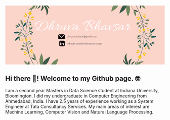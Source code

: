
![Cover pic](/images/cover.png)

## Hi there 👋! Welcome to my Github page. :nerd_face:

I am a second year Masters in Data Science student at Indiana University, Bloomington. I did my undergraduate in Computer Engineering from Ahmedabad, India.
I have 2.5 years of experience working as a System Engineer at Tata Consultancy Services. My main areas of interest are Machine Learning, Computer Vision and Natural Language Processing. 

<!--
**dhruvabhavsar/dhruvabhavsar** is a ✨ _special_ ✨ repository because its `README.md` (this file) appears on your GitHub profile.

Here are some ideas to get you started:

- 🔭 I’m currently working on ...
- 🌱 I’m currently learning ...
- 👯 I’m looking to collaborate on ...
- 🤔 I’m looking for help with ...
- 💬 Ask me about ...
- 📫 How to reach me: ...
- 😄 Pronouns: ...
- ⚡ Fun fact: ...
-->
